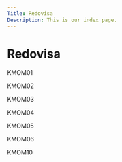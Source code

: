 ```yaml
---
Title: Redovisa
Description: This is our index page.
---
```


Redovisa
==========================

KMOM01

KMOM02

KMOM03

KMOM04

KMOM05

KMOM06

KMOM10
